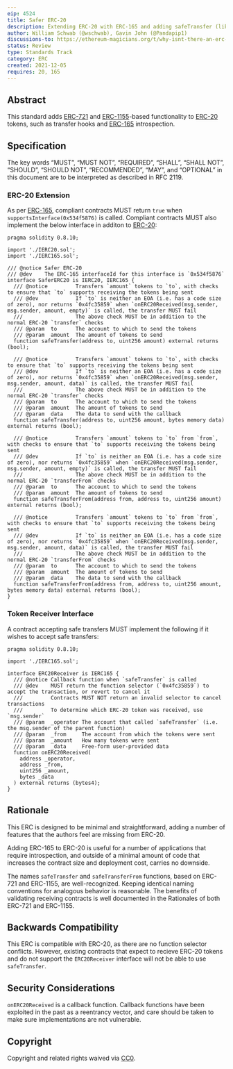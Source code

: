 ```yaml
---
eip: 4524
title: Safer ERC-20
description: Extending ERC-20 with ERC-165 and adding safeTransfer (like ERC-721 and ERC-1155)
author: William Schwab (@wschwab), Gavin John (@Pandapip1)
discussions-to: https://ethereum-magicians.org/t/why-isnt-there-an-erc-for-safetransfer-for-erc20/7604
status: Review
type: Standards Track
category: ERC
created: 2021-12-05
requires: 20, 165
---
```


## Abstract

This standard adds [ERC-721](./eip-721.md) and [ERC-1155](./eip-1155.md)-based functionality to [ERC-20](./eip-20.md) tokens, such as transfer hooks and [ERC-165](./eip-165.md) introspection.

## Specification

The key words “MUST”, “MUST NOT”, “REQUIRED”, “SHALL”, “SHALL NOT”, “SHOULD”, “SHOULD NOT”, “RECOMMENDED”, “MAY”, and “OPTIONAL” in this document are to be interpreted as described in RFC 2119.

### ERC-20 Extension

As per [ERC-165](./eip-165.md), compliant contracts MUST return `true` when `supportsInterface(0x534f5876)` is called. Compliant contracts MUST also implement the below interface in additon to [ERC-20](./eip-20.md):

```solidity
pragma solidity 0.8.10;

import './IERC20.sol';
import './IERC165.sol';

/// @notice Safer ERC-20
/// @dev    The ERC-165 interfaceId for this interface is `0x534f5876`
interface SaferERC20 is IERC20, IERC165 {
  /// @notice         Transfers `amount` tokens to `to`, with checks to ensure that `to` supports receiving the tokens being sent
  /// @dev            If `to` is neither an EOA (i.e. has a code size of zero), nor returns `0x4fc35859` when `onERC20Received(msg.sender, msg.sender, amount, empty)` is called, the transfer MUST fail
  ///                 The above check MUST be in addition to the normal ERC-20 `transfer` checks
  /// @param  to      The account to which to send the tokens
  /// @param  amount  The amount of tokens to send
  function safeTransfer(address to, uint256 amount) external returns (bool);
  
  /// @notice         Transfers `amount` tokens to `to`, with checks to ensure that `to` supports receiving the tokens being sent
  /// @dev            If `to` is neither an EOA (i.e. has a code size of zero), nor returns `0x4fc35859` when `onERC20Received(msg.sender, msg.sender, amount, data)` is called, the transfer MUST fail
  ///                 The above check MUST be in addition to the normal ERC-20 `transfer` checks
  /// @param  to      The account to which to send the tokens
  /// @param  amount  The amount of tokens to send
  /// @param  data    The data to send with the callback
  function safeTransfer(address to, uint256 amount, bytes memory data) external returns (bool);
  
  /// @notice         Transfers `amount` tokens to `to` from `from`, with checks to ensure that `to` supports receiving the tokens being sent
  /// @dev            If `to` is neither an EOA (i.e. has a code size of zero), nor returns `0x4fc35859` when `onERC20Received(msg.sender, msg.sender, amount, empty)` is called, the transfer MUST fail
  ///                 The above check MUST be in addition to the normal ERC-20 `transferFrom` checks
  /// @param  to      The account to which to send the tokens
  /// @param  amount  The amount of tokens to send
  function safeTransferFrom(address from, address to, uint256 amount) external returns (bool);
  
  /// @notice         Transfers `amount` tokens to `to` from `from`, with checks to ensure that `to` supports receiving the tokens being sent
  /// @dev            If `to` is neither an EOA (i.e. has a code size of zero), nor returns `0x4fc35859` when `onERC20Received(msg.sender, msg.sender, amount, data)` is called, the transfer MUST fail
  ///                 The above check MUST be in addition to the normal ERC-20 `transferFrom` checks
  /// @param  to      The account to which to send the tokens
  /// @param  amount  The amount of tokens to send
  /// @param  data    The data to send with the callback
  function safeTransferFrom(address from, address to, uint256 amount, bytes memory data) external returns (bool);
}
```

<!-- It is RECOMMENDED to use [ERC-1046](./eip-1046.md). -->

### Token Receiver Interface

A contract accepting safe transfers MUST implement the following if it wishes to accept safe transfers:

```solidity
pragma solidity 0.8.10;

import './IERC165.sol';

interface ERC20Receiver is IERC165 {
  /// @notice Callback function when `safeTransfer` is called
  /// @dev    MUST return the function selector (`0x4fc35859`) to accept the transaction, or revert to cancel it
  ///         Contracts MUST NOT return an invalid selector to cancel transactions
  ///         To determine which ERC-20 token was received, use `msg.sender`
  /// @param  _operator The account that called `safeTransfer` (i.e. the msg.sender of the parent function)
  /// @param  _from     The account from which the tokens were sent
  /// @param  _amount   How many tokens were sent
  /// @param  _data     Free-form user-provided data
  function onERC20Received(
    address _operator,
    address _from,
    uint256 _amount,
    bytes _data
  ) external returns (bytes4);
}
```

## Rationale

This ERC is designed to be minimal and straightforward, adding a number of features that the authors feel are missing from ERC-20.

Adding ERC-165 to ERC-20 is useful for a number of applications that require introspection, and outside of a minimal amount of code that increases the contract size and deployment cost, carries no downside.

The names `safeTransfer` and `safeTransferFrom` functions, based on ERC-721 and ERC-1155, are well-recognized. Keeping identical naming conventions for analogous behavior is reasonable. The benefits of validating receiving contracts is well documented in the Rationales of both ERC-721 and ERC-1155.

<!-- Another design choice made in ERC-721 and ERC-1155 is the inclusion of a metadata URI for tokens, allowing them to easily provide a logo and other details. This has not been included because it is standardized by [ERC-1046](./eip-1046.md). A recommendation is made to use that ERC. -->

## Backwards Compatibility

This ERC is compatible with ERC-20, as there are no function selector conflicts. However, existing contracts that expect to recieve ERC-20 tokens and do not support the `ERC20Receiver` interface will not be able to use `safeTransfer`.

## Security Considerations

`onERC20Received` is a callback function. Callback functions have been exploited in the past as a reentrancy vector, and care should be taken to make sure implementations are not vulnerable.

## Copyright

Copyright and related rights waived via [CC0](../LICENSE.md).
